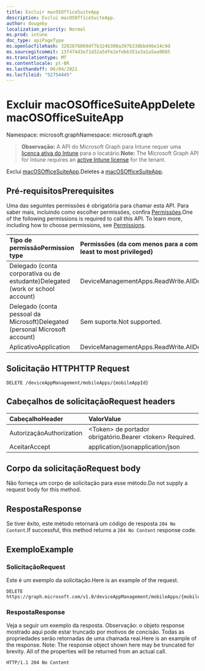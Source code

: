 ```yaml
---
title: Excluir macOSOfficeSuiteApp
description: Exclui macOSOfficeSuiteApp.
author: dougeby
localization_priority: Normal
ms.prod: intune
doc_type: apiPageType
ms.openlocfilehash: 3202876069df7b324b300a397b338bbd46e14c9d
ms.sourcegitcommit: 13f474d3e71d32a5dfe2efebb351e3a1a5aa9685
ms.translationtype: MT
ms.contentlocale: pt-BR
ms.lasthandoff: 06/04/2021
ms.locfileid: "52754445"
---
```

# <a name="delete-macosofficesuiteapp"></a><span data-ttu-id="3da1f-103">Excluir macOSOfficeSuiteApp</span><span class="sxs-lookup"><span data-stu-id="3da1f-103">Delete macOSOfficeSuiteApp</span></span>

<span data-ttu-id="3da1f-104">Namespace: microsoft.graph</span><span class="sxs-lookup"><span data-stu-id="3da1f-104">Namespace: microsoft.graph</span></span>

> <span data-ttu-id="3da1f-105">**Observação:** A API do Microsoft Graph para Intune requer uma [licença ativa do Intune](https://go.microsoft.com/fwlink/?linkid=839381) para o locatário.</span><span class="sxs-lookup"><span data-stu-id="3da1f-105">**Note:** The Microsoft Graph API for Intune requires an [active Intune license](https://go.microsoft.com/fwlink/?linkid=839381) for the tenant.</span></span>

<span data-ttu-id="3da1f-106">Exclui [macOSOfficeSuiteApp](../resources/intune-apps-macosofficesuiteapp.md).</span><span class="sxs-lookup"><span data-stu-id="3da1f-106">Deletes a [macOSOfficeSuiteApp](../resources/intune-apps-macosofficesuiteapp.md).</span></span>

## <a name="prerequisites"></a><span data-ttu-id="3da1f-107">Pré-requisitos</span><span class="sxs-lookup"><span data-stu-id="3da1f-107">Prerequisites</span></span>
<span data-ttu-id="3da1f-p101">Uma das seguintes permissões é obrigatória para chamar esta API. Para saber mais, incluindo como escolher permissões, confira [Permissões](/graph/permissions-reference).</span><span class="sxs-lookup"><span data-stu-id="3da1f-p101">One of the following permissions is required to call this API. To learn more, including how to choose permissions, see [Permissions](/graph/permissions-reference).</span></span>

|<span data-ttu-id="3da1f-110">Tipo de permissão</span><span class="sxs-lookup"><span data-stu-id="3da1f-110">Permission type</span></span>|<span data-ttu-id="3da1f-111">Permissões (da com menos para a com mais privilégios)</span><span class="sxs-lookup"><span data-stu-id="3da1f-111">Permissions (from least to most privileged)</span></span>|
|:---|:---|
|<span data-ttu-id="3da1f-112">Delegado (conta corporativa ou de estudante)</span><span class="sxs-lookup"><span data-stu-id="3da1f-112">Delegated (work or school account)</span></span>|<span data-ttu-id="3da1f-113">DeviceManagementApps.ReadWrite.All</span><span class="sxs-lookup"><span data-stu-id="3da1f-113">DeviceManagementApps.ReadWrite.All</span></span>|
|<span data-ttu-id="3da1f-114">Delegado (conta pessoal da Microsoft)</span><span class="sxs-lookup"><span data-stu-id="3da1f-114">Delegated (personal Microsoft account)</span></span>|<span data-ttu-id="3da1f-115">Sem suporte.</span><span class="sxs-lookup"><span data-stu-id="3da1f-115">Not supported.</span></span>|
|<span data-ttu-id="3da1f-116">Aplicativo</span><span class="sxs-lookup"><span data-stu-id="3da1f-116">Application</span></span>|<span data-ttu-id="3da1f-117">DeviceManagementApps.ReadWrite.All</span><span class="sxs-lookup"><span data-stu-id="3da1f-117">DeviceManagementApps.ReadWrite.All</span></span>|

## <a name="http-request"></a><span data-ttu-id="3da1f-118">Solicitação HTTP</span><span class="sxs-lookup"><span data-stu-id="3da1f-118">HTTP Request</span></span>
<!-- {
  "blockType": "ignored"
}
-->
``` http
DELETE /deviceAppManagement/mobileApps/{mobileAppId}
```

## <a name="request-headers"></a><span data-ttu-id="3da1f-119">Cabeçalhos de solicitação</span><span class="sxs-lookup"><span data-stu-id="3da1f-119">Request headers</span></span>
|<span data-ttu-id="3da1f-120">Cabeçalho</span><span class="sxs-lookup"><span data-stu-id="3da1f-120">Header</span></span>|<span data-ttu-id="3da1f-121">Valor</span><span class="sxs-lookup"><span data-stu-id="3da1f-121">Value</span></span>|
|:---|:---|
|<span data-ttu-id="3da1f-122">Autorização</span><span class="sxs-lookup"><span data-stu-id="3da1f-122">Authorization</span></span>|<span data-ttu-id="3da1f-123">&lt;Token&gt; de portador obrigatório.</span><span class="sxs-lookup"><span data-stu-id="3da1f-123">Bearer &lt;token&gt; Required.</span></span>|
|<span data-ttu-id="3da1f-124">Aceitar</span><span class="sxs-lookup"><span data-stu-id="3da1f-124">Accept</span></span>|<span data-ttu-id="3da1f-125">application/json</span><span class="sxs-lookup"><span data-stu-id="3da1f-125">application/json</span></span>|

## <a name="request-body"></a><span data-ttu-id="3da1f-126">Corpo da solicitação</span><span class="sxs-lookup"><span data-stu-id="3da1f-126">Request body</span></span>
<span data-ttu-id="3da1f-127">Não forneça um corpo de solicitação para esse método.</span><span class="sxs-lookup"><span data-stu-id="3da1f-127">Do not supply a request body for this method.</span></span>

## <a name="response"></a><span data-ttu-id="3da1f-128">Resposta</span><span class="sxs-lookup"><span data-stu-id="3da1f-128">Response</span></span>
<span data-ttu-id="3da1f-129">Se tiver êxito, este método retornará um código de resposta `204 No Content`.</span><span class="sxs-lookup"><span data-stu-id="3da1f-129">If successful, this method returns a `204 No Content` response code.</span></span>

## <a name="example"></a><span data-ttu-id="3da1f-130">Exemplo</span><span class="sxs-lookup"><span data-stu-id="3da1f-130">Example</span></span>

### <a name="request"></a><span data-ttu-id="3da1f-131">Solicitação</span><span class="sxs-lookup"><span data-stu-id="3da1f-131">Request</span></span>
<span data-ttu-id="3da1f-132">Este é um exemplo da solicitação.</span><span class="sxs-lookup"><span data-stu-id="3da1f-132">Here is an example of the request.</span></span>
``` http
DELETE https://graph.microsoft.com/v1.0/deviceAppManagement/mobileApps/{mobileAppId}
```

### <a name="response"></a><span data-ttu-id="3da1f-133">Resposta</span><span class="sxs-lookup"><span data-stu-id="3da1f-133">Response</span></span>
<span data-ttu-id="3da1f-p102">Veja a seguir um exemplo da resposta. Observação: o objeto response mostrado aqui pode estar truncado por motivos de concisão. Todas as propriedades serão retornadas de uma chamada real.</span><span class="sxs-lookup"><span data-stu-id="3da1f-p102">Here is an example of the response. Note: The response object shown here may be truncated for brevity. All of the properties will be returned from an actual call.</span></span>
``` http
HTTP/1.1 204 No Content
```




